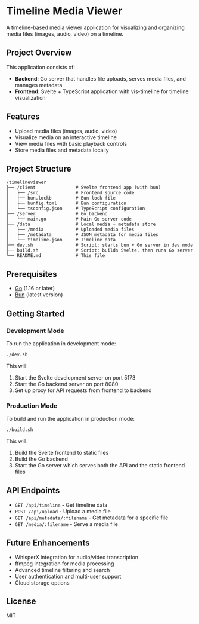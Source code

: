 # Timeline Media Viewer

A timeline-based media viewer application for visualizing and organizing media files (images, audio, video) on a timeline.

## Project Overview

This application consists of:

- **Backend**: Go server that handles file uploads, serves media files, and manages metadata
- **Frontend**: Svelte + TypeScript application with vis-timeline for timeline visualization

## Features

- Upload media files (images, audio, video)
- Visualize media on an interactive timeline
- View media files with basic playback controls
- Store media files and metadata locally

## Project Structure

```
/timelineviewer
├── /client               # Svelte frontend app (with bun)
│   ├── /src              # Frontend source code
│   ├── bun.lockb         # Bun lock file
│   ├── bunfig.toml       # Bun configuration
│   └── tsconfig.json     # TypeScript configuration
├── /server               # Go backend
│   └── main.go           # Main Go server code
├── /data                 # Local media + metadata store
│   ├── /media            # Uploaded media files
│   ├── /metadata         # JSON metadata for media files
│   └── timeline.json     # Timeline data
├── dev.sh                # Script: starts bun + Go server in dev mode
├── build.sh              # Script: builds Svelte, then runs Go server
└── README.md             # This file
```

## Prerequisites

- [Go](https://golang.org/) (1.16 or later)
- [Bun](https://bun.sh/) (latest version)

## Getting Started

### Development Mode

To run the application in development mode:

```bash
./dev.sh
```

This will:
1. Start the Svelte development server on port 5173
2. Start the Go backend server on port 8080
3. Set up proxy for API requests from frontend to backend

### Production Mode

To build and run the application in production mode:

```bash
./build.sh
```

This will:
1. Build the Svelte frontend to static files
2. Build the Go backend
3. Start the Go server which serves both the API and the static frontend files

## API Endpoints

- `GET /api/timeline` - Get timeline data
- `POST /api/upload` - Upload a media file
- `GET /api/metadata/:filename` - Get metadata for a specific file
- `GET /media/:filename` - Serve a media file

## Future Enhancements

- WhisperX integration for audio/video transcription
- ffmpeg integration for media processing
- Advanced timeline filtering and search
- User authentication and multi-user support
- Cloud storage options

## License

MIT